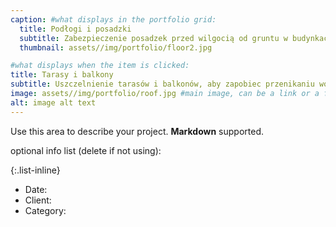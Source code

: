 ```yaml
---
caption: #what displays in the portfolio grid:
  title: Podłogi i posadzki
  subtitle: Zabezpieczenie posadzek przed wilgocią od gruntu w budynkach mieszkalnych i przemysłowych.
  thumbnail: assets//img/portfolio/floor2.jpg

#what displays when the item is clicked:
title: Tarasy i balkony
subtitle: Uszczelnienie tarasów i balkonów, aby zapobiec przenikaniu wody do konstrukcji budynku.
image: assets//img/portfolio/roof.jpg #main image, can be a link or a file in assets/img/portfolio
alt: image alt text
---
```


Use this area to describe your project. **Markdown** supported.

optional info list (delete if not using):

{:.list-inline}

- Date:
- Client:
- Category:
